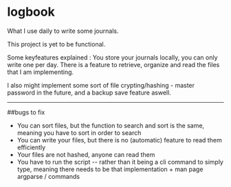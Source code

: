 # logbook
What I use daily to write some journals.

This project is yet to be functional.

Some keyfeatures explained : You store your journals locally, you can only write one per day. 
There is a feature to retrieve, organize and read the files that I am implementing.

I also might implement some sort of file crypting/hashing - master password in the future, and a
backup save feature aswell.

-------------------------------------
##bugs to fix
* You can sort files, but the function to search and sort is the same, meaning you have to sort in order to search
* You can write your files, but there is no (automatic) feature to read them efficiently
* Your files are not hashed, anyone can read them
* You have to run the script -- rather than it being a cli command to simply type, meaning there needs to be that implementation + man page argparse / commands

